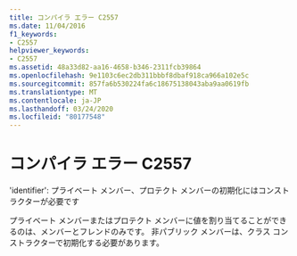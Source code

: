 ```yaml
---
title: コンパイラ エラー C2557
ms.date: 11/04/2016
f1_keywords:
- C2557
helpviewer_keywords:
- C2557
ms.assetid: 48a33d82-aa16-4658-b346-2311fcb39864
ms.openlocfilehash: 9e1103c6ec2db311bbbf8dbaf918ca966a102e5c
ms.sourcegitcommit: 857fa6b530224fa6c18675138043aba9aa0619fb
ms.translationtype: MT
ms.contentlocale: ja-JP
ms.lasthandoff: 03/24/2020
ms.locfileid: "80177548"
---
```

# <a name="compiler-error-c2557"></a>コンパイラ エラー C2557

'identifier': プライベート メンバー、プロテクト メンバーの初期化にはコンストラクターが必要です

プライベート メンバーまたはプロテクト メンバーに値を割り当てることができるのは、メンバーとフレンドのみです。 非パブリック メンバーは、クラス コンストラクターで初期化する必要があります。
